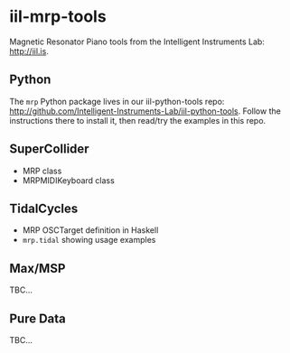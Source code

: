 # iil-mrp-tools

Magnetic Resonator Piano tools from the Intelligent Instruments Lab: http://iil.is.

## Python

The `mrp` Python package lives in our iil-python-tools repo: http://github.com/Intelligent-Instruments-Lab/iil-python-tools. Follow the instructions there to install it, then read/try the examples in this repo.

## SuperCollider

- MRP class
- MRPMIDIKeyboard class

## TidalCycles

- MRP OSCTarget definition in Haskell
- `mrp.tidal` showing usage examples

## Max/MSP

TBC...

## Pure Data

TBC...
